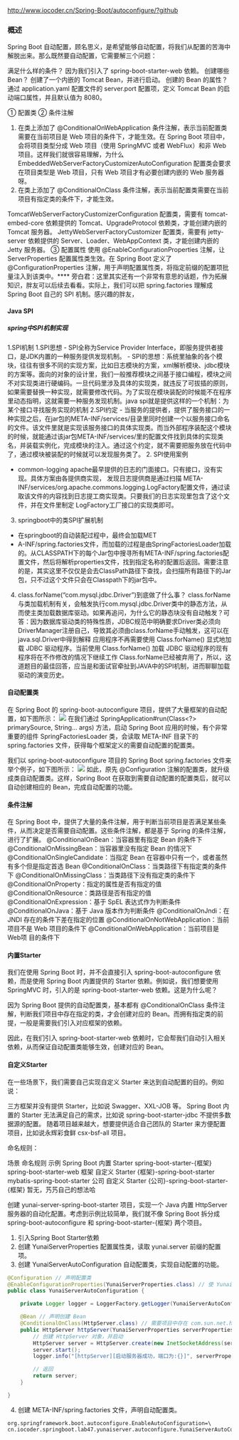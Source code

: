 <http://www.iocoder.cn/Spring-Boot/autoconfigure/?github>

### 概述
Spring Boot 自动配置，顾名思义，是希望能够自动配置，将我们从配置的苦海中解脱出来。那么既然要自动配置，它需要解三个问题：

满足什么样的条件？ 因为我们引入了 spring-boot-starter-web 依赖。
创建哪些 Bean？ 创建了一个内嵌的 Tomcat Bean，并进行启动。
创建的 Bean 的属性？ 通过 application.yaml 配置文件的 server.port 配置项，定义 Tomcat Bean 的启动端口属性，并且默认值为 8080。

① 配置类
② 条件注解
1. 在类上添加了 @ConditionalOnWebApplication 条件注解，表示当前配置类需要在当前项目是 Web 项目的条件下，才能生效。在 Spring Boot 项目中，会将项目类型分成 Web 项目（使用 SpringMVC 或者 WebFlux）和非 Web 项目。这样我们就很容易理解，为什么 EmbeddedWebServerFactoryCustomizerAutoConfiguration 配置类会要求在项目类型是 Web 项目，只有 Web 项目才有必要创建内嵌的 Web 服务器呀。
2. 在类上添加了 @ConditionalOnClass 条件注解，表示当前配置类需要在当前项目有指定类的条件下，才能生效。

TomcatWebServerFactoryCustomizerConfiguration 配置类，需要有 tomcat-embed-core 依赖提供的 Tomcat、UpgradeProtocol 依赖类，才能创建内嵌的 Tomcat 服务器。
JettyWebServerFactoryCustomizer 配置类，需要有 jetty-server 依赖提供的 Server、Loader、WebAppContext 类，才能创建内嵌的 Jetty 服务器。
③ 配置属性
使用 @EnableConfigurationProperties 注解，让 ServerProperties 配置属性类生效。在 Spring Boot 定义了 @ConfigurationProperties 注解，用于声明配置属性类，将指定前缀的配置项批量注入到该类中。****
旁白君：这里其实还有一个非常有意思的话题，作为拓展知识，胖友可以后续去看看。实际上，我们可以把 spring.factories 理解成 Spring Boot 自己的 SPI 机制。感兴趣的胖友，

#### Java SPI
##### spring中SPI机制实现
1.SPI机制
    1.SPI思想
    - SPI全称为Service Provider Interface，即服务提供者接口，是JDK内置的一种服务提供发现机制。
    - SPI的思想：系统里抽象的各个模块，往往有很多不同的实现方案，比如日志模块的方案，xml解析模块、jdbc模块的方案等。面向的对象的设计里，我们一般推荐模块之间基于接口编程，模块之间不对实现类进行硬编码。一旦代码里涉及具体的实现类，就违反了可拔插的原则，如果需要替换一种实现，就需要修改代码。为了实现在模块装配的时候能不在程序里动态指明，这就需要一种服务发现机制。java spi就是提供这样的一个机制：为某个接口寻找服务实现的机制
    2.SPI约定
    - 当服务的提供者，提供了服务接口的一种实现之后，在jar包的META-INF/services/目录里同时创建一个以服务接口命名的文件。该文件里就是实现该服务接口的具体实现类。而当外部程序装配这个模块的时候，就能通过该jar包META-INF/services/里的配置文件找到具体的实现类名，并装载实例化，完成模块的注入。通过这个约定，就不需要把服务放在代码中了，通过模块被装配的时候就可以发现服务类了。
2. SPI使用案例
- common-logging apache最早提供的日志的门面接口。只有接口，没有实现。具体方案由各提供商实现， 发现日志提供商是通过扫描 META-INF/services/org.apache.commons.logging.LogFactory配置文件，通过读取该文件的内容找到日志提工商实现类。只要我们的日志实现里包含了这个文件，并在文件里制定 LogFactory工厂接口的实现类即可。
3. springboot中的类SPI扩展机制
- 在springboot的自动装配过程中，最终会加载MET
- A-INF/spring.factories文件，而加载的过程是由SpringFactoriesLoader加载的。从CLASSPATH下的每个Jar包中搜寻所有META-INF/spring.factories配置文件，然后将解析properties文件，找到指定名称的配置后返回。需要注意的是，其实这里不仅仅是会去ClassPath路径下查找，会扫描所有路径下的Jar包，只不过这个文件只会在Classpath下的jar包中。
4. class.forName(“com.mysql.jdbc.Driver”)到底做了什么事？
class.forName与类加载机制有关，会触发执行com.mysql.jdbc.Driver类中的静态方法，从而使主类加载数据库驱动。如果再追问，为什么它的静态块没有自动触发？可答：因为数据库驱动类的特殊性质，JDBC规范中明确要求Driver类必须向DriverManager注册自己，导致其必须由class.forName手动触发，这可以在java.sql.Driver中得到解释
   应用程序不再需要使用 Class.forName() 显式地加载 JDBC 驱动程序。当前使用 Class.forName() 加载 JDBC 驱动程序的现有程序将在不作修改的情况下继续工作
   Class.forName已经被弃用了，所以，这道题目的最佳回答，应当是和面试官牵扯到JAVA中的SPI机制，进而聊聊加载驱动的演变历史。
#### 自动配置类
在 Spring Boot 的 spring-boot-autoconfigure 项目，提供了大量框架的自动配置，如下图所示：
![](![img.png](img.png))
在我们通过 SpringApplication#run(Class<?> primarySource, String... args) 方法，启动 Spring Boot 应用的时候，有个非常重要的组件 SpringFactoriesLoader 类，会读取 META-INF 目录下的 spring.factories 文件，获得每个框架定义的需要自动配置的配置类。

我们以 spring-boot-autoconfigure 项目的 Spring Boot spring.factories 文件来举个例子，如下图所示：
![](![img_1.png](img_1.png))
如此，原先 @Configuration 注解的配置类，就升级成类自动配置类。这样，Spring Boot 在获取到需要自动配置的配置类后，就可以自动创建相应的 Bean，完成自动配置的功能。
#### 条件注解
在 Spring Boot 中，提供了大量的条件注解，用于判断当前项目是否满足某些条件，从而决定是否需要自动配置。这些条件注解，都是基于 Spring 的条件注解，进行了扩展。
@ConditionalOnBean：当容器里有指定 Bean 的条件下
@ConditionalOnMissingBean：当容器里没有指定 Bean 的情况下
@ConditionalOnSingleCandidate：当指定 Bean 在容器中只有一个，或者虽然有多个但是指定首选 Bean
@ConditionalOnClass：当类路径下有指定类的条件下
@ConditionalOnMissingClass：当类路径下没有指定类的条件下
@ConditionalOnProperty：指定的属性是否有指定的值
@ConditionalOnResource：类路径是否有指定的值
@ConditionalOnExpression：基于 SpEL 表达式作为判断条件
@ConditionalOnJava：基于 Java 版本作为判断条件
@ConditionalOnJndi：在 JNDI 存在的条件下差在指定的位置
@ConditionalOnNotWebApplication：当前项目不是 Web 项目的条件下
@ConditionalOnWebApplication：当前项目是 Web项 目的条件下

#### 内置Starter
我们在使用 Spring Boot 时，并不会直接引入 spring-boot-autoconfigure 依赖，而是使用 Spring Boot 内置提供的 Starter 依赖。例如说，我们想要使用 SpringMVC 时，引入的是 spring-boot-starter-web 依赖。这是为什么呢？

因为 Spring Boot 提供的自动配置类，基本都有 @ConditionalOnClass 条件注解，判断我们项目中存在指定的类，才会创建对应的 Bean。而拥有指定类的前提，一般是需要我们引入对应框架的依赖。

因此，在我们引入 spring-boot-starter-web 依赖时，它会帮我们自动引入相关依赖，从而保证自动配置类能够生效，创建对应的 Bean。
#### 自定义Starter
在一些场景下，我们需要自己实现自定义 Starter 来达到自动配置的目的。例如说：

三方框架并没有提供 Starter，比如说 Swagger、XXL-JOB 等。
Spring Boot 内置的 Starter 无法满足自己的需求，比如说 spring-boot-starter-jdbc 不提供多数据源的配置。
随着项目越来越大，想要提供适合自己团队的 Starter 来方便配置项目，比如说永辉彩食鲜 csx-bsf-all 项目。

命名规则：

场景	命名规则	示例
Spring Boot 内置 Starter	spring-boot-starter-{框架}	spring-boot-starter-web
框架 自定义 Starter	{框架}-spring-boot-starter	mybatis-spring-boot-starter
公司 自定义 Starter	{公司}-spring-boot-starter-{框架}	暂无，艿艿自己的想法哈

创建 yunai-server-spring-boot-starter 项目，实现一个 Java 内置 HttpServer 服务器的自动化配置。考虑到示例比较简单，我们就不像 Spring Boot 拆分成 spring-boot-autoconfigure 和 spring-boot-starter-{框架} 两个项目。

1. 引入Spring Boot Starter依赖
2. 创建 YunaiServerProperties 配置属性类，读取 yunai.server 前缀的配置项。
3. 创建 YunaiServerAutoConfiguration 自动配置类，实现自动配置的功能。
```java
@Configuration // 声明配置类
@EnableConfigurationProperties(YunaiServerProperties.class) // 使 YunaiServerProperties 配置属性类生效
public class YunaiServerAutoConfiguration {

    private Logger logger = LoggerFactory.getLogger(YunaiServerAutoConfiguration.class);

    @Bean // 声明创建 Bean
    @ConditionalOnClass(HttpServer.class) // 需要项目中存在 com.sun.net.httpserver.HttpServer 类。该类为 JDK 自带，所以一定成立。
    public HttpServer httpServer(YunaiServerProperties serverProperties) throws IOException {
        // 创建 HttpServer 对象，并启动
        HttpServer server = HttpServer.create(new InetSocketAddress(serverProperties.getPort()), 0);
        server.start();
        logger.info("[httpServer][启动服务器成功，端口为:{}]", serverProperties.getPort());

        // 返回
        return server;
    }

}
```
4. 创建 META-INF/spring.factories 文件，声明自动配置类。
```
org.springframework.boot.autoconfigure.EnableAutoConfiguration=\
cn.iocoder.springboot.lab47.yunaiserver.autoconfigure.YunaiServerAutoConfiguration
```